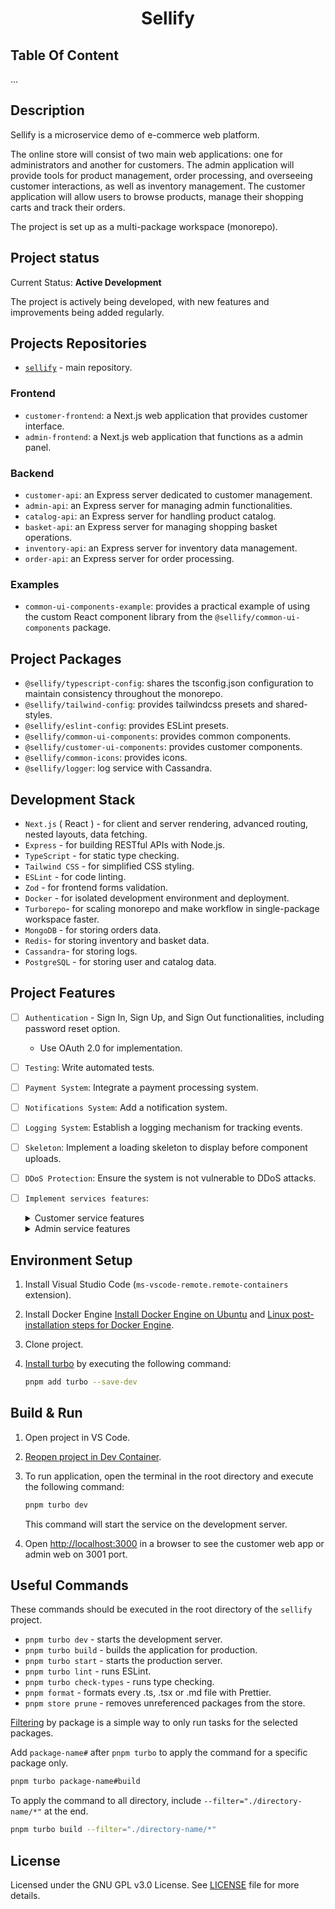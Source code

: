 <h1 align="center">
Sellify
</h1>

## Table Of Content

...

## Description

Sellify is a microservice demo of e-commerce web platform.

The online store will consist of two main web applications: one for administrators and another for customers.
The admin application will provide tools for product management, order processing, and overseeing customer interactions, as well as inventory management.
The customer application will allow users to browse products, manage their shopping carts and track their orders.

The project is set up as a multi-package workspace (monorepo).

## Project status

Current Status: __Active Development__

The project is actively being developed, with new features and improvements being added regularly.

## Projects Repositories

- [`sellify`](https://github.com/Xamarsia/sellify/README.md) - main repository.

### Frontend

- `customer-frontend`: a Next.js web application that provides customer interface.
- `admin-frontend`: a Next.js web application that functions as a admin panel.

### Backend

- `customer-api`: an Express server dedicated to customer management.
- `admin-api`: an Express server for managing admin functionalities.
- `catalog-api`: an Express server for handling product catalog.
- `basket-api`: an Express server for managing shopping basket operations.
- `inventory-api`: an Express server for inventory data management.
- `order-api`: an Express server for order processing.

### Examples

- `common-ui-components-example`:  provides a practical example of using the custom React component library from the `@sellify/common-ui-components` package.

## Project Packages

- `@sellify/typescript-config`: shares the tsconfig.json configuration to maintain consistency throughout the monorepo.
- `@sellify/tailwind-config`: provides tailwindcss presets and shared-styles.
- `@sellify/eslint-config`: provides ESLint presets.
- `@sellify/common-ui-components`: provides common components.
- `@sellify/customer-ui-components`: provides customer components.
- `@sellify/common-icons`: provides icons.
- `@sellify/logger`: log service with Cassandra.

## Development Stack

- `Next.js` ( React ) - for client and server rendering, advanced routing, nested layouts, data fetching.
- `Express` - for building RESTful APIs with Node.js.
- `TypeScript` - for static type checking.
- `Tailwind CSS` - for simplified CSS styling.
- `ESLint` - for code linting.
- `Zod` - for frontend forms validation.
- `Docker` - for isolated development environment and deployment.
- `Turborepo`- for scaling monorepo and make workflow in single-package workspace faster.
- `MongoDB` - for storing orders data.
- `Redis`- for storing inventory and basket data.
- `Cassandra`- for storing logs.
- `PostgreSQL` - for storing user and catalog data.

## Project Features

- [ ] `Authentication` - Sign In, Sign Up, and Sign Out functionalities, including password reset option.
  - Use OAuth 2.0 for implementation.
- [ ] `Testing`: Write automated tests.
- [ ] `Payment System`: Integrate a payment processing system.
- [ ] `Notifications System`: Add a notification system.
- [ ] `Logging System`: Establish a logging mechanism for tracking events.
- [ ] `Skeleton`: Implement a loading skeleton to display before component uploads.
- [ ] `DDoS Protection`: Ensure the system is not vulnerable to DDoS attacks.
- [ ] `Implement services features`:

  <details>
    <summary>Customer service features</summary>

  - [ ] `Authentication`:  Support authentication via email and password or external identity provider ( Google ).
  - [ ] `Product Viewing`: Display product details, including images, descriptions, prices, and availability.
  - [ ] `Shopping Cart`: Allow users to view and edit their shopping cart contents.
    - Calculate the total price, including taxes and shipping.
  - [ ] `Order History and Tracking`: Enable users to view their order history.
    - Provide tracking information for orders.
  - [ ] `Product Search`: Allow users to search for products by name.
  - [ ] `Product Filtering`: Provide filtering options (e.g., price range, category).
  - [ ] `Wishlist Feature`: Implement a wishlist for users to save items of interest.
  - [ ] `Input Validation`: Implement server-side validation for user inputs and data integrity.
    - Display validation errors on the input fields when validation fails.
  - [ ] `Device Compatibility`: Ensure compatibility with various devices to provide a smooth user experience.
    - Create a web platform with responsive design that adapts the layout and content to various screen sizes.
  - [ ] `Responsive design`: Adaptive user interfaces that adjust seamlessly from smartphone to laptop screen sizes.
    - Ensure the UI adapts on smartphone views for screens with widths ranging from 320px (20rem) to 448px (28rem).
    - Ensure the UI adapts on laptop views for screens wider than 448px (28rem).

  </details>
  
  <details>
    <summary>Admin service features</summary>

  - [ ] `Authentication`: Support authentication via email and password.
    - Ensure that only authorized users are permitted.
  - [ ] `Statistic Dashboard`: Display general statistics.
  - [ ] `Order Processing`: Enable users to view and manage customer orders.
  - [ ] `Product Management`: Allow users to add, edit, and delete products.
  - [ ] `Category Management`: Provide functionality for users to add and delete categories.
  - [ ] `Inventory Management`: Enable users to add quantities to products.
  - [ ] `Customer Management`: Allow users to view the list of customers, see their profile information and statistics; allow to archive customers.
  - [ ] `Role Management`: Enable the super admin to create, edit, and delete roles.
  - [ ] `Role-Based Access Control`: Restricts system access to authorized users based on their assigned roles.
    - Users can be assigned to a single role.
  - [ ] `Admin User Management`: Allow the super admin to create and delete admins.
  - [ ] `Form Validation`: Implement server-side validation for user inputs and data integrity.

  </details>

## Environment Setup

1. Install Visual Studio Code (`ms-vscode-remote.remote-containers` extension).
2. Install Docker Engine  [Install Docker Engine on Ubuntu](https://docs.docker.com/engine/install/ubuntu/#install-using-the-repository) and  [Linux post-installation steps for Docker Engine](https://docs.docker.com/engine/install/linux-postinstall/).
3. Clone project.
4. [Install turbo](https://turborepo.com/docs/getting-started/installation) by executing the following command:

    ```bash
    pnpm add turbo --save-dev 
    ```

## Build & Run

1. Open project in VS Code.
2. [Reopen project in Dev Container](https://code.visualstudio.com/docs/devcontainers/containers).
3. To run application, open the terminal in the root directory and execute the following command:

    ```bash
    pnpm turbo dev
    ```

    This command will start the service on the development server.

4. Open <http://localhost:3000> in a browser to see the customer web app or admin web on 3001 port.

## Useful Commands

These commands should be executed in the root directory of the `sellify` project.

- `pnpm turbo dev` - starts the development server.
- `pnpm turbo build` - builds the application for production.
- `pnpm turbo start` - starts the production server.
- `pnpm turbo lint` - runs ESLint.
- `pnpm turbo check-types` - runs type checking.
- `pnpm format` - formats every .ts, .tsx or .md file with Prettier.
- `pnpm store prune` - removes unreferenced packages from the store.

[Filtering](https://turborepo.com/docs/crafting-your-repository/running-tasks#using-filters) by package is a simple way to only run tasks for the selected packages.

Add `package-name#` after `pnpm turbo` to apply the command for a specific package only.

```bash
pnpm turbo package-name#build
```

To apply the command to all directory, include `--filter="./directory-name/*"` at the end.

```bash
pnpm turbo build --filter="./directory-name/*"
```

## License

Licensed under the GNU GPL v3.0 License. See [LICENSE](./LICENSE) file for more details.
